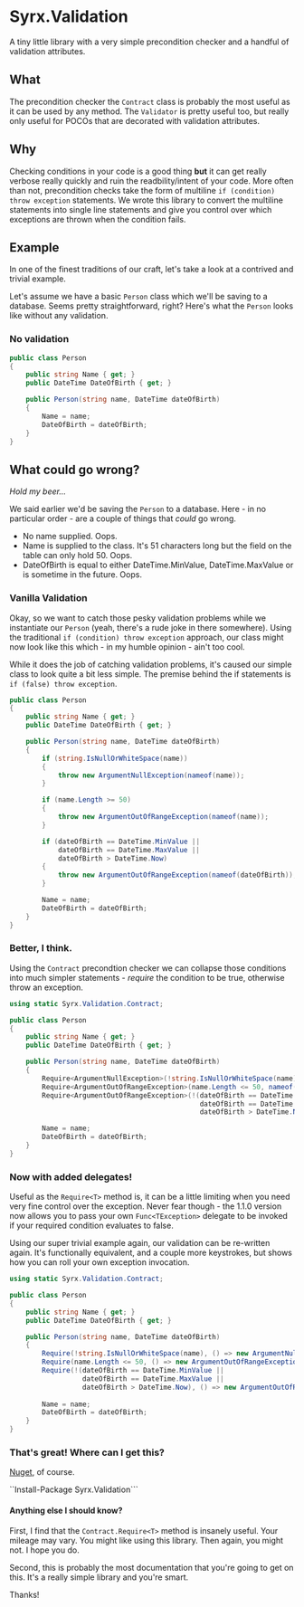 # Syrx.Validation
A tiny little library with a very simple precondition checker and a handful of validation attributes. 


## What

The precondition checker the `Contract` class is probably the most useful as it can be used by any method. The `Validator` is pretty useful too, but really only useful for POCOs that are decorated with validation attributes. 

## Why

Checking conditions in your code is a good thing **but** it can get really verbose really quickly and ruin the readbility/intent of your code. More often than not, precondition checks take the form of multiline `if (condition) throw exception` statements. We wrote this library to convert the multiline statements into single line statements and give you control over which exceptions are thrown when the condition fails. 

## Example

In one of the finest traditions of our craft, let's take a look at a contrived and trivial example. 

Let's assume we have a basic `Person` class which we'll be saving to a database. Seems pretty straightforward, right? Here's what the `Person` looks like without any validation. 

### No validation
```cs
public class Person
{
    public string Name { get; }
    public DateTime DateOfBirth { get; }

    public Person(string name, DateTime dateOfBirth)
    {
        Name = name;
        DateOfBirth = dateOfBirth;
    }
}
```

## What could go wrong? 

_Hold my beer..._

We said earlier we'd be saving the `Person` to a database. Here - in no particular order - are a couple of things that _could_ go wrong. 

* No name supplied. Oops. 
* Name is supplied to the class. It's 51 characters long but the field on the table can only hold 50. Oops. 
* DateOfBirth is equal to either DateTime.MinValue, DateTime.MaxValue or is sometime in the future. Oops.

### Vanilla Validation

Okay, so we want to catch those pesky validation problems while we instantiate our `Person` (yeah, there's a rude joke in there somewhere). Using the traditional `if (condition) throw exception` approach, our class might now look like this which - in my humble opinion - ain't too cool. 

While it does the job of catching validation problems, it's caused our simple class to look quite a bit less simple.
The premise behind the if statements is `if (false) throw exception`.

```cs
public class Person
{
    public string Name { get; }
    public DateTime DateOfBirth { get; }

    public Person(string name, DateTime dateOfBirth)
    {
        if (string.IsNullOrWhiteSpace(name))
        {
            throw new ArgumentNullException(nameof(name));
        }

        if (name.Length >= 50)
        {
            throw new ArgumentOutOfRangeException(nameof(name));
        }

        if (dateOfBirth == DateTime.MinValue || 
            dateOfBirth == DateTime.MaxValue || 
            dateOfBirth > DateTime.Now)
        {
            throw new ArgumentOutOfRangeException(nameof(dateOfBirth));
        }

        Name = name;
        DateOfBirth = dateOfBirth;
    }
}
```

### Better, I think.

Using the `Contract` precondtion checker we can collapse those conditions into much simpler statements - _require_ the condition to be true, otherwise throw an exception. 


```cs
using static Syrx.Validation.Contract;

public class Person
{
    public string Name { get; }
    public DateTime DateOfBirth { get; }

    public Person(string name, DateTime dateOfBirth)
    {
        Require<ArgumentNullException>(!string.IsNullOrWhiteSpace(name), nameof(name));
        Require<ArgumentOutOfRangeException>(name.Length <= 50, nameof(name));
        Require<ArgumentOutOfRangeException>(!(dateOfBirth == DateTime.MinValue ||
                                               dateOfBirth == DateTime.MaxValue ||
                                               dateOfBirth > DateTime.Now), nameof(dateOfBirth));

        Name = name;
        DateOfBirth = dateOfBirth;
    }
}

```

### Now with added delegates!

Useful as the `Require<T>` method is, it can be a little limiting when you need very fine control over the exception. Never fear though - the 1.1.0 version now allows you to pass your own `Func<TException>` delegate to be invoked if your required condition evaluates to false. 

Using our super trivial example again, our validation can be re-written again. It's functionally equivalent, and a couple more keystrokes, but shows how you can roll your own exception invocation. 


```cs
using static Syrx.Validation.Contract;

public class Person
{
    public string Name { get; }
    public DateTime DateOfBirth { get; }

    public Person(string name, DateTime dateOfBirth)
    {
        Require(!string.IsNullOrWhiteSpace(name), () => new ArgumentNullException(nameof(name)));
        Require(name.Length <= 50, () => new ArgumentOutOfRangeException(nameof(name)));
        Require(!(dateOfBirth == DateTime.MinValue || 
                  dateOfBirth == DateTime.MaxValue ||
                  dateOfBirth > DateTime.Now), () => new ArgumentOutOfRangeException(nameof(dateOfBirth)));
        
        Name = name;
        DateOfBirth = dateOfBirth;
    }
}

```

### That's great! Where can I get this?

[Nuget](https://www.nuget.org/packages/Syrx.Validation/), of course. 

``Install-Package Syrx.Validation```


#### Anything else I should know? 

First, I find that the `Contract.Require<T>` method is insanely useful. Your mileage may vary. You might like using this library. Then again, you might not. I hope you do. 

Second, this is probably the most documentation that you're going to get on this. It's a really simple library and you're smart. 

Thanks! 
